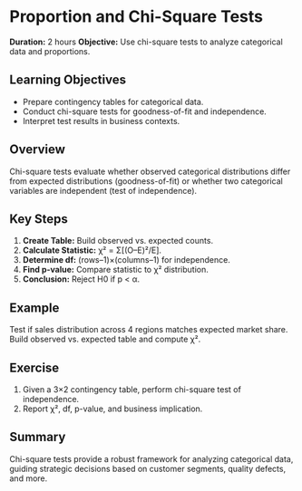 # Proportion and Chi-Square Tests

**Duration:** 2 hours
**Objective:** Use chi-square tests to analyze categorical data and proportions.

## Learning Objectives
- Prepare contingency tables for categorical data.  
- Conduct chi-square tests for goodness-of-fit and independence.  
- Interpret test results in business contexts.

## Overview
Chi-square tests evaluate whether observed categorical distributions differ from expected distributions (goodness-of-fit) or whether two categorical variables are independent (test of independence).

## Key Steps
1. **Create Table:** Build observed vs. expected counts.  
2. **Calculate Statistic:** χ² = Σ[(O–E)²/E].  
3. **Determine df:** (rows–1)×(columns–1) for independence.  
4. **Find p-value:** Compare statistic to χ² distribution.  
5. **Conclusion:** Reject H0 if p < α.

## Example
Test if sales distribution across 4 regions matches expected market share. Build observed vs. expected table and compute χ².

## Exercise
1. Given a 3×2 contingency table, perform chi-square test of independence.  
2. Report χ², df, p-value, and business implication.

## Summary
Chi-square tests provide a robust framework for analyzing categorical data, guiding strategic decisions based on customer segments, quality defects, and more.